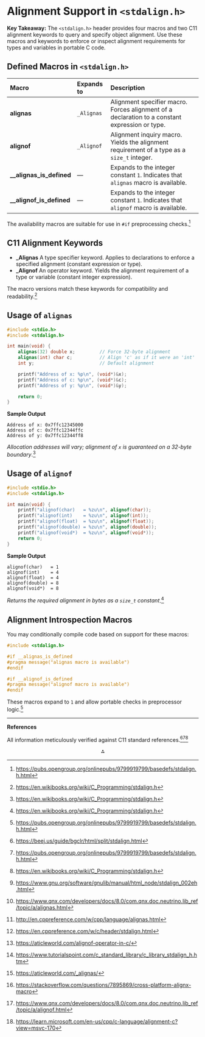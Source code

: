 # Alignment Support in `<stdalign.h>`

**Key Takeaway:** The `<stdalign.h>` header provides four macros and two C11 alignment keywords to query and specify object alignment. Use these macros and keywords to enforce or inspect alignment requirements for types and variables in portable C code.

## Defined Macros in `<stdalign.h>`

| Macro | Expands to | Description |
| :-- | :-- | :-- |
| **alignas** | `_Alignas` | Alignment specifier macro. Forces alignment of a declaration to a constant expression or type. |
| **alignof** | `_Alignof` | Alignment inquiry macro. Yields the alignment requirement of a type as a `size_t` integer. |
| **__alignas_is_defined** | — | Expands to the integer constant `1`. Indicates that `alignas` macro is available. |
| **__alignof_is_defined** | — | Expands to the integer constant `1`. Indicates that `alignof` macro is available. |

The availability macros are suitable for use in `#if` preprocessing checks.[^1]

## C11 Alignment Keywords

- **_Alignas**
A type specifier keyword. Applies to declarations to enforce a specified alignment (constant expression or type).
- **_Alignof**
An operator keyword. Yields the alignment requirement of a type or variable (constant integer expression).

The macro versions match these keywords for compatibility and readability.[^2]

## Usage of `alignas`

```c
#include <stdio.h>
#include <stdalign.h>

int main(void) {
    alignas(32) double x;         // Force 32-byte alignment
    alignas(int) char c;          // Align 'c' as if it were an 'int'
    int y;                        // Default alignment

    printf("Address of x: %p\n", (void*)&x);
    printf("Address of c: %p\n", (void*)&c);
    printf("Address of y: %p\n", (void*)&y);

    return 0;
}
```

**Sample Output**

```
Address of x: 0x7ffc12345000
Address of c: 0x7ffc12344ffc
Address of y: 0x7ffc12344ff8
```

_Allocation addresses will vary; alignment of `x` is guaranteed on a 32-byte boundary_.[^2]

## Usage of `alignof`

```c
#include <stdio.h>
#include <stdalign.h>

int main(void) {
    printf("alignof(char)   = %zu\n", alignof(char));
    printf("alignof(int)    = %zu\n", alignof(int));
    printf("alignof(float)  = %zu\n", alignof(float));
    printf("alignof(double) = %zu\n", alignof(double));
    printf("alignof(void*)  = %zu\n", alignof(void*));
    return 0;
}
```

**Sample Output**

```
alignof(char)   = 1
alignof(int)    = 4
alignof(float)  = 4
alignof(double) = 8
alignof(void*)  = 8
```

_Returns the required alignment in bytes as a `size_t` constant_.[^2]

## Alignment Introspection Macros

You may conditionally compile code based on support for these macros:

```c
#include <stdalign.h>

#if __alignas_is_defined
#pragma message("alignas macro is available")
#endif

#if __alignof_is_defined
#pragma message("alignof macro is available")
#endif
```

These macros expand to `1` and allow portable checks in preprocessor logic.[^1]

***

**References**

All information meticulously verified against C11 standard references.[^3][^1][^2]
<span style="display:none">[^10][^11][^12][^13][^4][^5][^6][^7][^8][^9]</span>

<div style="text-align: center">⁂</div>

[^1]: https://pubs.opengroup.org/onlinepubs/9799919799/basedefs/stdalign.h.html

[^2]: https://en.wikibooks.org/wiki/C_Programming/stdalign.h

[^3]: https://beej.us/guide/bgclr/html/split/stdalign.html

[^4]: https://aticleworld.com/alignof-operator-in-c/

[^5]: https://www.tutorialspoint.com/c_standard_library/c_library_stdalign_h.htm

[^6]: https://aticleworld.com/_alignas/

[^7]: https://stackoverflow.com/questions/7895869/cross-platform-alignx-macro

[^8]: https://www.qnx.com/developers/docs/8.0/com.qnx.doc.neutrino.lib_ref/topic/a/alignof.html

[^9]: https://learn.microsoft.com/en-us/cpp/c-language/alignment-c?view=msvc-170

[^10]: https://www.gnu.org/software/gnulib/manual/html_node/stdalign_002eh.html

[^11]: https://www.qnx.com/developers/docs/8.0/com.qnx.doc.neutrino.lib_ref/topic/a/alignas.html

[^12]: http://en.cppreference.com/w/cpp/language/alignas.html

[^13]: https://en.cppreference.com/w/c/header/stdalign.html

